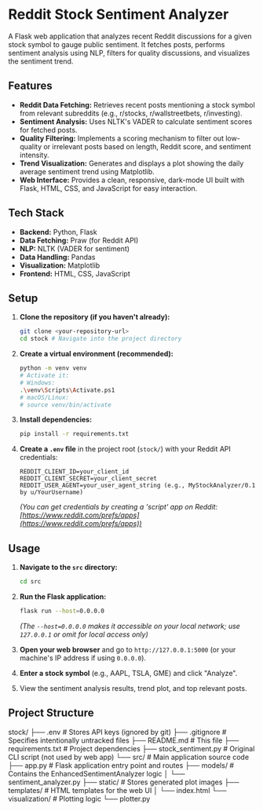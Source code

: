 # Reddit Stock Sentiment Analyzer

A Flask web application that analyzes recent Reddit discussions for a given stock symbol to gauge public sentiment. It fetches posts, performs sentiment analysis using NLP, filters for quality discussions, and visualizes the sentiment trend.

## Features

*   **Reddit Data Fetching:** Retrieves recent posts mentioning a stock symbol from relevant subreddits (e.g., r/stocks, r/wallstreetbets, r/investing).
*   **Sentiment Analysis:** Uses NLTK's VADER to calculate sentiment scores for fetched posts.
*   **Quality Filtering:** Implements a scoring mechanism to filter out low-quality or irrelevant posts based on length, Reddit score, and sentiment intensity.
*   **Trend Visualization:** Generates and displays a plot showing the daily average sentiment trend using Matplotlib.
*   **Web Interface:** Provides a clean, responsive, dark-mode UI built with Flask, HTML, CSS, and JavaScript for easy interaction.

## Tech Stack

*   **Backend:** Python, Flask
*   **Data Fetching:** Praw (for Reddit API)
*   **NLP:** NLTK (VADER for sentiment)
*   **Data Handling:** Pandas
*   **Visualization:** Matplotlib
*   **Frontend:** HTML, CSS, JavaScript

## Setup

1.  **Clone the repository (if you haven't already):**
    ```bash
    git clone <your-repository-url>
    cd stock # Navigate into the project directory
    ```

2.  **Create a virtual environment (recommended):**
    ```bash
    python -m venv venv
    # Activate it:
    # Windows:
    .\venv\Scripts\Activate.ps1
    # macOS/Linux:
    # source venv/bin/activate
    ```

3.  **Install dependencies:**
    ```bash
    pip install -r requirements.txt
    ```

4.  **Create a `.env` file** in the project root (`stock/`) with your Reddit API credentials:
    ```dotenv
    REDDIT_CLIENT_ID=your_client_id
    REDDIT_CLIENT_SECRET=your_client_secret
    REDDIT_USER_AGENT=your_user_agent_string (e.g., MyStockAnalyzer/0.1 by u/YourUsername)
    ```
    *(You can get credentials by creating a 'script' app on Reddit: [https://www.reddit.com/prefs/apps](https://www.reddit.com/prefs/apps))*

## Usage

1.  **Navigate to the `src` directory:**
    ```bash
    cd src
    ```

2.  **Run the Flask application:**
    ```bash
    flask run --host=0.0.0.0
    ```
    *(The `--host=0.0.0.0` makes it accessible on your local network; use `127.0.0.1` or omit for local access only)*

3.  **Open your web browser** and go to `http://127.0.0.1:5000` (or your machine's IP address if using `0.0.0.0`).

4.  **Enter a stock symbol** (e.g., AAPL, TSLA, GME) and click "Analyze".

5.  View the sentiment analysis results, trend plot, and top relevant posts.

## Project Structure

stock/ ├── .env # Stores API keys (ignored by git) ├── .gitignore # Specifies intentionally untracked files ├── README.md # This file ├── requirements.txt # Project dependencies ├── stock_sentiment.py # Original CLI script (not used by web app) └── src/ # Main application source code ├── app.py # Flask application entry point and routes ├── models/ # Contains the EnhancedSentimentAnalyzer logic │ └── sentiment_analyzer.py ├── static/ # Stores generated plot images ├── templates/ # HTML templates for the web UI │ └── index.html └── visualization/ # Plotting logic └── plotter.py
